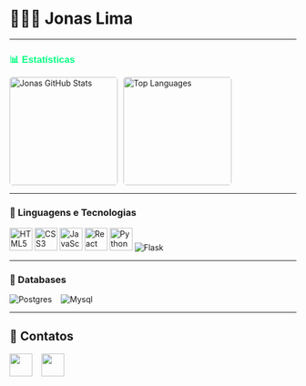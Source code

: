 
# 🧑🏼‍💻 Jonas Lima



---

<h2 style="font-size: 1.2em; color: rgb(0, 255, 128); font-family: Arial, sans-serif;">
    📊 Estatísticas
</h2>

<div style="display: flex; gap: 10px;">
    <img 
        alt="Jonas GitHub Stats" 
        src="https://github-readme-streak-stats.herokuapp.com?user=Jonaslima07&theme=dark&hide_border=falso&locale=pt_BR&short_numbers=falso" 
        height="190" 
        style="border-radius: 5px;" />
    <img  
        alt="Top Languages" 
        src="https://github-readme-stats.vercel.app/api/top-langs/?username=Jonaslima07&show_icons=true&theme=dark&locale=pt-br&layout=compact" 
        height="190" 
        style="border-radius: 5px;" />
</div>

---

### 🤖 Linguagens e Tecnologias

<div>
    <img alt="HTML5" title="HTML5" width="40px" src="https://cdn.jsdelivr.net/gh/devicons/devicon@latest/icons/html5/html5-original.svg" />
    <img alt="CSS3" title="CSS3" width="40px" src="https://cdn.jsdelivr.net/gh/devicons/devicon@latest/icons/css3/css3-original.svg" />
    <img alt="JavaScript" title="JavaScript" width="40px" src="https://cdn.jsdelivr.net/gh/devicons/devicon@latest/icons/javascript/javascript-original.svg" />
    <img alt="React" title="React" width="40px" src="https://cdn.jsdelivr.net/gh/devicons/devicon@latest/icons/react/react-original.svg" />
    <img alt="Python" title="Python" width="40px" src="https://cdn.jsdelivr.net/gh/devicons/devicon@latest/icons/python/python-original.svg" />
<!--     <img alt="Java" title="Java" width="45px" src="https://cdn.jsdelivr.net/gh/devicons/devicon@latest/icons/java/java-original-wordmark.svg" /> -->
    <img alt="Flask" title="Flask" src="https://img.shields.io/badge/flask-%23000.svg?style=for-the-badge&logo=flask&logoColor=white" />
</div>

---

### 🎲 Databases

<div>
    <img 
        alt="Postgres" 
        title="Postgres" 
        src="https://img.shields.io/badge/PostgreSQL-316192?style=for-the-badge&logo=postgresql&logoColor=white" />
    &nbsp;&nbsp;
    <img 
        alt="Mysql" 
        title="Mysql"  
        src="https://img.shields.io/badge/mysql-4479A1.svg?style=for-the-badge&logo=mysql&logoColor=white" />
</div>

---
## 📲 Contatos


<div> 
<a href="https://www.linkedin.com/in/jonas-lima-a14b0026a/" target="_blank"><img src="https://github.com/user-attachments/assets/18b7e111-8138-4bbf-9476-cf1dff1cdba1" target="_blank" style="width: 40px; height: 40px;"></a> &nbsp;&nbsp;
<a href = "mailto:jonaslimastz@gmail.com"> <img src="https://github.com/user-attachments/assets/a95cc1b8-2406-4809-8029-32907c1ecb33" target="_blank" style="width: 40px; height: 40px;"></a>
</div>

